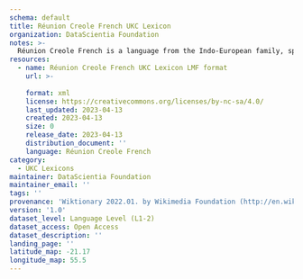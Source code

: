 ```yaml
---
schema: default
title: Réunion Creole French UKC Lexicon
organization: DataScientia Foundation
notes: >-
  Réunion Creole French is a language from the Indo-European family, spoken in Africa. The UKC Lexicon of Réunion Creole French is represented as a lexico-semantic network. It consists of words, word senses, synsets, as well as sense-level and synset-level relationships.
resources:
  - name: Réunion Creole French UKC Lexicon LMF format
    url: >-
      
    format: xml
    license: https://creativecommons.org/licenses/by-nc-sa/4.0/
    last_updated: 2023-04-13
    created: 2023-04-13
    size: 0
    release_date: 2023-04-13
    distribution_document: ''
    language: Réunion Creole French
category:
  - UKC Lexicons
maintainer: DataScientia Foundation
maintainer_email: ''
tags: ''
provenance: 'Wiktionary 2022.01. by Wikimedia Foundation (http://en.wiktionary.org); Princeton WordNet 2.1 by Princeton University (https://wordnet.princeton.edu)'
version: '1.0'
dataset_level: Language Level (L1-2)
dataset_access: Open Access
dataset_description: ''
landing_page: ''
latitude_map: -21.17
longitude_map: 55.5
---
```


